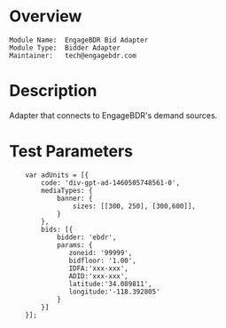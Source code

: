 # Overview

```
Module Name:  EngageBDR Bid Adapter
Module Type:  Bidder Adapter
Maintainer:	  tech@engagebdr.com 
```

# Description

Adapter that connects to EngageBDR's demand sources.

# Test Parameters
```
    var adUnits = [{
        code: 'div-gpt-ad-1460505748561-0',
        mediaTypes: {
            banner: {
                sizes: [[300, 250], [300,600]],
            }
        },
        bids: [{
            bidder: 'ebdr',
            params: {
               zoneid: '99999',
               bidfloor: '1.00',
               IDFA:'xxx-xxx',
               ADID:'xxx-xxx',
               latitude:'34.089811',
               longitude:'-118.392805'
            }
        }]
    }];
```

